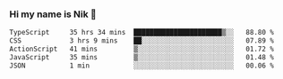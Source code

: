 ### Hi my name is Nik 👋

<!--
**NikDoe/NikDoe** is a ✨ _special_ ✨ repository because its `README.md` (this file) appears on your GitHub profile.

Here are some ideas to get you started:

- 🔭 I’m currently working on ...
- 🌱 I’m currently learning ...
- 👯 I’m looking to collaborate on ...
- 🤔 I’m looking for help with ...
- 💬 Ask me about ...
- 📫 How to reach me: ...
- 😄 Pronouns: ...
- ⚡ Fun fact: ...
-->

<!--START_SECTION:waka-->

```txt
TypeScript     35 hrs 34 mins  ██████████████████████▒░░   88.80 %
CSS            3 hrs 9 mins    ██░░░░░░░░░░░░░░░░░░░░░░░   07.89 %
ActionScript   41 mins         ▒░░░░░░░░░░░░░░░░░░░░░░░░   01.72 %
JavaScript     35 mins         ▒░░░░░░░░░░░░░░░░░░░░░░░░   01.48 %
JSON           1 min           ░░░░░░░░░░░░░░░░░░░░░░░░░   00.06 %
```

<!--END_SECTION:waka-->

